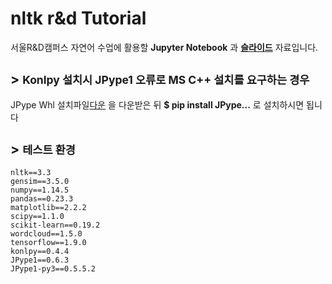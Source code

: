 # nltk r&amp;d Tutorial

서울R&amp;D캠퍼스 자연어 수업에 활용할 **Jupyter Notebook** 과 **[슬라이드](https://www.slideshare.net/YBkim2/rd-117012854)** 자료입니다. 


## > <small>Konlpy 설치시 **JPype1 오류**로 **MS C++ 설치**를 요구하는 경우</small>

JPype Whl 설치파일[다운](https://www.lfd.uci.edu/~gohlke/pythonlibs/#jpype) 을 다운받은 뒤 **$ pip install JPype...** 로 설치하시면 됩니다</small>

## > <small>테스트 환경</small>

    nltk==3.3
    gensim==3.5.0
    numpy==1.14.5 
    pandas==0.23.3
    matplotlib==2.2.2
    scipy==1.1.0
    scikit-learn==0.19.2
    wordcloud==1.5.0
    tensorflow==1.9.0
    konlpy==0.4.4
    JPype1==0.6.3
    JPype1-py3==0.5.5.2
